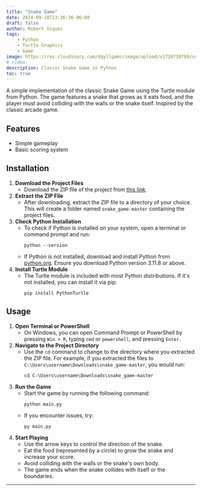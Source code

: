 ```yaml
---
title: "Snake Game"
date: 2024-09-18T23:36:36-06:00
draft: false
author: Robert Viquez
tags: 
    - Python
    - Turtle Graphics
    - Game
image: https://res.cloudinary.com/dqyllgamr/image/upload/v1726710789/snake4_flrjwi
# video:
description: Classic Snake Game in Python 
toc: true
---
```


A simple implementation of the classic Snake Game using the Turtle module from Python. The game features a snake that grows as it eats food, and the player must avoid colliding with the walls or the snake itself. Inspired by the classic arcade game.

## Features

- Simple gameplay
- Basic scoring system

## Installation

<ol>
    <li><strong>Download the Project Files</strong>
        <ul>
            <li>Download the ZIP file of the project from <a href="https://github.com/rvqzs/snake_game/archive/refs/heads/master.zip">this link</a>.</li>
        </ul>
    </li>
    <li><strong>Extract the ZIP File</strong>
        <ul>
            <li>After downloading, extract the ZIP file to a directory of your choice. This will create a folder named <code>snake_game-master</code> containing the project files.</li>
        </ul>
    </li>
    <li><strong>Check Python Installation</strong>
        <ul>
            <li>To check if Python is installed on your system, open a terminal or command prompt and run:
                <pre><code>python --version</code></pre>
            </li>
            <li>If Python is not installed, download and install Python from <a href="https://www.python.org/downloads/">python.org</a>. Ensure you download Python version 3.11.8 or above.</li>
        </ul>
    </li>
    <li><strong>Install Turtle Module</strong>
        <ul>
            <li>The Turtle module is included with most Python distributions. If it's not installed, you can install it via pip:
                <pre><code>pip install PythonTurtle</code></pre>
            </li>
        </ul>
    </li>
</ol>

## Usage

<ol>
    <li><strong>Open Terminal or PowerShell</strong>
        <ul>
            <li>On Windows, you can open Command Prompt or PowerShell by pressing <code>Win + R</code>, typing <code>cmd</code> or <code>powershell</code>, and pressing <code>Enter</code>.</li>
        </ul>
    </li>
    <li><strong>Navigate to the Project Directory</strong>
        <ul>
            <li>Use the <code>cd</code> command to change to the directory where you extracted the ZIP file. For example, if you extracted the files to <code>C:\Users\username\Downloads\snake_game-master</code>, you would run:
                <pre><code>cd C:\Users\username\Downloads\snake_game-master</code></pre>
            </li>
        </ul>
    </li>
    <li><strong>Run the Game</strong>
        <ul>
            <li>Start the game by running the following command:
                <pre><code>python main.py</code></pre>
            </li>
            <li>If you encounter issues, try:
                <pre><code>py main.py</code></pre>
            </li>
        </ul>
    </li>
    <li><strong>Start Playing</strong>
        <ul>
            <li>Use the arrow keys to control the direction of the snake.</li>
            <li>Eat the food (represented by a circle) to grow the snake and increase your score.</li>
            <li>Avoid colliding with the walls or the snake's own body.</li>
            <li>The game ends when the snake collides with itself or the boundaries.</li>
        </ul>
    </li>
</ol>


---